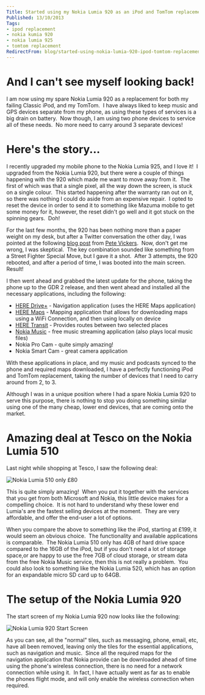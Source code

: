```yaml
---
Title: Started using my Nokia Lumia 920 as an iPod and TomTom replacement
Published: 13/10/2013
Tags:
- ipod replacement
- nokia kumia 920
- nokia lumia 925
- tomtom replacement
RedirectFrom: blog/started-using-nokia-lumia-920-ipod-tomtom-replacement/index.html
---
```


# And I can't see myself looking back!

I am now using my spare Nokia Lumia 920 as a replacement for both my failing Classic iPod, and my TomTom.  I have always liked to keep music and GPS devices separate from my phone, as using these types of services is a big drain on battery.  Now though, I am using two phone devices to service all of these needs.  No more need to carry around 3 separate devices!

# Here's the story...

I recently upgraded my mobile phone to the Nokia Lumia 925, and I love it!  I upgraded from the Nokia Lumia 920, but there were a couple of things happening with the 920 which made me want to move away from it.  The first of which was that a single pixel, all the way down the screen, is stuck on a single colour.  This started happening after the warranty ran out on it, so there was nothing I could do aside from an expensive repair.  I opted to reset the device in order to send it to something like Mazuma mobile to get some money for it, however, the reset didn't go well and it got stuck on the spinning gears.  Doh!

For the last few months, the 920 has been nothing more than a paper weight on my desk, but after a Twitter conversation the other day, I was pointed at the following [blog post](http://mobileworld.appamundi.com/blogs/petevickers/archive/2013/09/13/what-do-i-do-if-my-lumia-shows-spinning-gears-and-won-t-restart.aspx) from [Pete Vickers](https://twitter.com/petevick).  Now, don't get me wrong, I was skeptical.  The key combination sounded like something from a Street Fighter Special Move, but I gave it a shot.  After 3 attempts, the 920 rebooted, and after a period of time, I was booted into the main screen. Result!

I then went ahead and grabbed the latest update for the phone, taking the phone up to the GDR 2 release, and then went ahead and installed all the necessary applications, including the following:

- [HERE Drive+](http://www.windowsphone.com/en-gb/store/app/here-drive/31bbc68c-503e-4561-8d85-a294d54df06f) - Navigation application (uses the HERE Maps application)
- [HERE Maps](http://www.windowsphone.com/en-gb/store/app/here-maps/efa4b4a7-7499-46ce-aa95-3e4ab3b39313) - Mapping application that allows for downloading maps using a WiFi Connection, and then using locally on device
- [HERE Transit](http://www.windowsphone.com/en-gb/store/app/here-transit/adfdad16-b54a-4ec3-b11e-66bd691be4e6) - Provides routes between two selected places
- [Nokia Music](http://www.windowsphone.com/en-gb/store/app/nokia-music/f5874252-1f04-4c3f-a335-4fa3b7b85329) - free music streaming application (also plays local music files)
- Nokia Pro Cam - quite simply amazing!
- Nokia Smart Cam - great camera application

With these applications in place, and my music and podcasts synced to the phone and required maps downloaded, I have a perfectly functioning iPod and TomTom replacement, taking the number of devices that I need to carry around from 2, to 3.

Although I was in a unique position where I had a spare Nokia Lumia 920 to serve this purpose, there is nothing to stop you doing something similar using one of the many cheap, lower end devices, that are coming onto the market.

# Amazing deal at Tesco on the Nokia Lumia 510

Last night while shopping at Tesco, I saw the following deal:

![Nokia Lumia 510 only £80](https://gep13wpstorage.blob.core.windows.net/gep13/2013/10/13/WP_20131012_18_47_32_Pro.jpg)

This is quite simply amazing!  When you put it together with the services that you get from both Microsoft and Nokia, this little device makes for a compelling choice.  It is not hard to understand why these lower end Lumia's are the fastest selling devices at the moment.  They are very affordable, and offer the end-user a lot of options.

When you compare the above to something like the iPod, starting at £199, it would seem an obvious choice.  The functionality and available applications is comparable.  The Nokia Lumia 510 only has 4GB of hard drive space compared to the 16GB of the iPod, but if you don't need a lot of storage space,or are happy to use the free 7GB of cloud storage, or stream data from the free Nokia Music service, then this is not really a problem.  You could also look to something like the Nokia Lumia 520, which has an option for an expandable micro SD card up to 64GB.

# The setup of the Nokia Lumia 920

The start screen of my Nokia Lumia 920 now looks like the following:

![Nokia Lumia 920 Start Screen](https://gep13wpstorage.blob.core.windows.net/gep13/2013/10/13/wp_ss_20131013_0001.jpg)

As you can see, all the "normal" tiles, such as messaging, phone, email, etc, have all been removed, leaving only the tiles for the essential applications, such as navigation and music.  Since all the required maps for the navigation application that Nokia provide can be downloaded ahead of time using the phone's wireless connection, there is no need for a network connection while using it.  In fact, I have actually went as far as to enable the phones flight mode, and will only enable the wireless connection when required.
